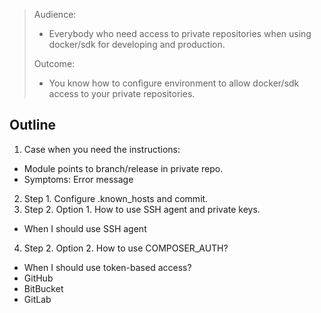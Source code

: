 > Audience:
>
> - Everybody who need access to private repositories when using docker/sdk for developing and production.
>
> Outcome:
> - You know how to configure environment to allow docker/sdk access to your private repositories.

## Outline

1. Case when you need the instructions:
 - Module points to branch/release in private repo.
 - Symptoms: Error message
2. Step 1. Configure .known_hosts and commit.
3. Step 2. Option 1. How to use SSH agent and private keys.
 - When I should use SSH agent
4. Step 2. Option 2. How to use COMPOSER_AUTH?
 - When I should use token-based access?
 - GitHub
 - BitBucket
 - GitLab
